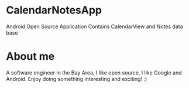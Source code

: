 CalendarNotesApp
================
Android Open Source Application 
Contains CalendarView and Notes data base


About me 
=================
A software engineer in the Bay Area,
I like open source, I like Google and Android.
Enjoy doing something interesting and exciting! :)


